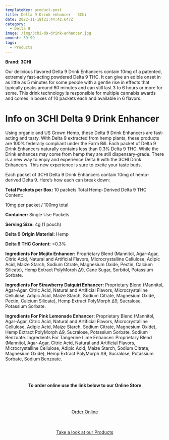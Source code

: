 ```yaml
---
templateKey: product-post
title: Delta 9 Drink enhancer - 3Chi
date: 2022-11-18T21:44:42.647Z
category:
  - Delta 9
image: /img/3chi-d9-drink-enhancer.jpg
amount: 39.99
tags:
  - Products
---
```

**Brand: 3CHI**

Our delicious flavored Delta 9 Drink Enhancers contain 10mg of a patented, extremely fast-acting powdered Delta 9 THC. It can give an edible onset in as little as 5 minutes for some people with a gentle rise in effects that typically peaks around 60 minutes and can still last 3 to 6 hours or more for some. This drink technology is responsible for multiple cannabis awards and comes in boxes of 10 packets each and available in 6 flavors.

# Info on 3CHI Delta 9 Drink Enhancer

Using organic and US Grown Hemp, these Delta 9 Drink Enhancers are fast-acting and tasty. With Delta 9 extracted from hemp plants, these products are 100% federally compliant under the Farm Bill. Each packet of Delta 9 Drink Enhancers naturally contains less than 0.3% Delta 9 THC. While the Drink enhances may come from hemp they are still dispensary-grade. There is a new way to enjoy and experience Delta 9 with the 3CHI Drink Enhancers. This new experience is sure to excite your taste buds.

Each packet of 3CHI Delta 9 Drink Enhancers contain 10mg of hemp-derived Delta 9. Here’s how each can break down:

**Total Packets per Box:** 10 packets Total Hemp-Derived Delta 9 THC Content: 

10mg per packet / 100mg total

**Container:** Single Use Packets

**Serving Size:** 4g (1 pouch)

**Delta 9 Origin Material:** Hemp

**Delta 9 THC Content:** <0.3%

**Ingredients For Mojito Enhancer:** Proprietary Blend (Mannitol, Agar-Agar, Citric Acid, Natural and Artificial Flavors, Microcrystalline Cellulose, Adipic Acid, Maize Starch, Sodium Citrate, Magnesium Oxide, Pectin, Calcium Silicate), Hemp Extract PolyMorph ∆9, Cane Sugar, Sorbitol, Potassium Sorbate.

**Ingredients For Strawberry Daiquiri Enhancer:** Proprietary Blend (Mannitol, Agar-Agar, Citric Acid, Natural and Artificial Flavors, Microcrystalline Cellulose, Adipic Acid, Maize Starch, Sodium Citrate, Magnesium Oxide, Pectin, Calcium Silicate), Hemp Extract PolyMorph ∆9, Sucralose, Potassium Sorbate.

**Ingredients For Pink Lemonade Enhancer:** Proprietary Blend (Mannitol, Agar-Agar, Citric Acid, Natural and Artificial Flavors, Microcrystalline Cellulose, Adipic Acid, Maize Starch, Sodium Citrate, Magnesium Oxide), Hemp Extract PolyMorph ∆9, Sucralose, Potassium Sorbate, Sodium Benzoate. Ingredients For Tangerine Lime Enhancer: Proprietary Blend (Mannitol, Agar-Agar, Citric Acid, Natural and Artificial Flavors, Microcrystalline Cellulose, Adipic Acid, Maize Starch, Sodium Citrate, Magnesium Oxide), Hemp Extract PolyMorph ∆9, Sucralose, Potassium Sorbate, Sodium Benzoate.

<br><br>

<Center>

#### **To order online use the link below to our Online Store**

<br><br>

<Center><a class="link-view-more-products" target="_blank" href="https://capitalcbd.shop/product/delta-9-drink-enhancer-3chi/">Order Online</a></

<br><br><br>

<Center><a class="link-view-more-products" target="_blank" href="https://capitalamericanshaman.com/products">Take a look at our Products</a></Center>

<br><br>